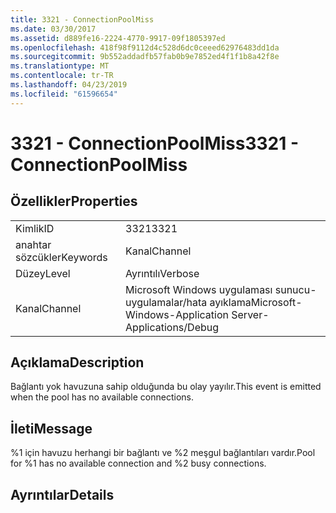 ```yaml
---
title: 3321 - ConnectionPoolMiss
ms.date: 03/30/2017
ms.assetid: d889fe16-2224-4770-9917-09f1805397ed
ms.openlocfilehash: 418f98f9112d4c528d6dc0ceeed62976483dd1da
ms.sourcegitcommit: 9b552addadfb57fab0b9e7852ed4f1f1b8a42f8e
ms.translationtype: MT
ms.contentlocale: tr-TR
ms.lasthandoff: 04/23/2019
ms.locfileid: "61596654"
---
```

# <a name="3321---connectionpoolmiss"></a><span data-ttu-id="a66be-102">3321 - ConnectionPoolMiss</span><span class="sxs-lookup"><span data-stu-id="a66be-102">3321 - ConnectionPoolMiss</span></span>
## <a name="properties"></a><span data-ttu-id="a66be-103">Özellikler</span><span class="sxs-lookup"><span data-stu-id="a66be-103">Properties</span></span>  
  
|||  
|-|-|  
|<span data-ttu-id="a66be-104">Kimlik</span><span class="sxs-lookup"><span data-stu-id="a66be-104">ID</span></span>|<span data-ttu-id="a66be-105">3321</span><span class="sxs-lookup"><span data-stu-id="a66be-105">3321</span></span>|  
|<span data-ttu-id="a66be-106">anahtar sözcükler</span><span class="sxs-lookup"><span data-stu-id="a66be-106">Keywords</span></span>|<span data-ttu-id="a66be-107">Kanal</span><span class="sxs-lookup"><span data-stu-id="a66be-107">Channel</span></span>|  
|<span data-ttu-id="a66be-108">Düzey</span><span class="sxs-lookup"><span data-stu-id="a66be-108">Level</span></span>|<span data-ttu-id="a66be-109">Ayrıntılı</span><span class="sxs-lookup"><span data-stu-id="a66be-109">Verbose</span></span>|  
|<span data-ttu-id="a66be-110">Kanal</span><span class="sxs-lookup"><span data-stu-id="a66be-110">Channel</span></span>|<span data-ttu-id="a66be-111">Microsoft Windows uygulaması sunucu-uygulamalar/hata ayıklama</span><span class="sxs-lookup"><span data-stu-id="a66be-111">Microsoft-Windows-Application Server-Applications/Debug</span></span>|  
  
## <a name="description"></a><span data-ttu-id="a66be-112">Açıklama</span><span class="sxs-lookup"><span data-stu-id="a66be-112">Description</span></span>  
 <span data-ttu-id="a66be-113">Bağlantı yok havuzuna sahip olduğunda bu olay yayılır.</span><span class="sxs-lookup"><span data-stu-id="a66be-113">This event is emitted when the pool has no available connections.</span></span>  
  
## <a name="message"></a><span data-ttu-id="a66be-114">İleti</span><span class="sxs-lookup"><span data-stu-id="a66be-114">Message</span></span>  
 <span data-ttu-id="a66be-115">%1 için havuzu herhangi bir bağlantı ve %2 meşgul bağlantıları vardır.</span><span class="sxs-lookup"><span data-stu-id="a66be-115">Pool for %1 has no available connection and %2 busy connections.</span></span>  
  
## <a name="details"></a><span data-ttu-id="a66be-116">Ayrıntılar</span><span class="sxs-lookup"><span data-stu-id="a66be-116">Details</span></span>
